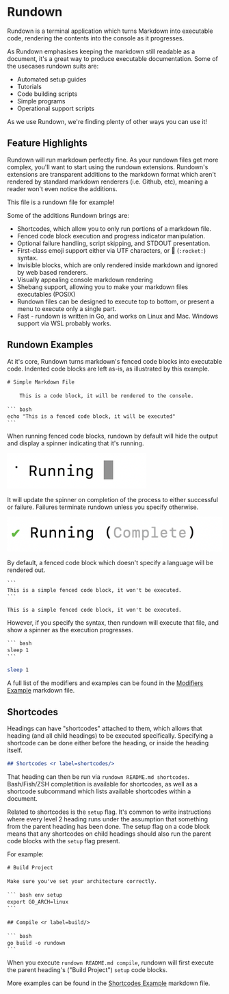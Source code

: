 # Rundown

Rundown is a terminal application which turns Markdown into executable code, rendering the contents into the console as it progresses.

As Rundown emphasises keeping the markdown still readable as a document, it's a great way to produce executable documentation. 
Some of the usecases rundown suits are:

* Automated setup guides
* Tutorials
* Code building scripts
* Simple programs
* Operational support scripts

As we use Rundown, we're finding plenty of other ways you can use it!

## Feature Highlights

Rundown will run markdown perfectly fine. As your rundown files get more complex, you'll want to start using the rundown extensions. Rundown's extensions are transparent additions to the markdown format which aren't rendered by standard markdown renderers (i.e. Github, etc), meaning a reader won't even notice the additions. 

This file is a rundown file for example!

Some of the additions Rundown brings are:

* Shortcodes, which allow you to only run portions of a markdown file.
* Fenced code block execution and progress indicator manipulation.
* Optional failure handling, script skipping, and STDOUT presentation.
* First-class emoji support either via UTF characters, or :rocket: (`:rocket:`) syntax.
* Invisible blocks, which are only rendered inside markdown and ignored by web based renderers.
* Visually appealing console markdown rendering
* Shebang support, allowing you to make your markdown files executables (POSIX)
* Rundown files can be designed to execute top to bottom, or present a menu to execute only a single part.
* Fast - rundown is written in Go, and works on Linux and Mac. Windows support via WSL probably works.

## Rundown Examples <r label=examples/>

At it's core, Rundown turns markdown's fenced code blocks into executable code. Indented code blocks are left as-is, as illustrated by this example.

    # Simple Markdown File

        This is a code block, it will be rendered to the console.
    
    ``` bash
    echo "This is a fenced code block, it will be executed"
    ```

When running fenced code blocks, rundown by default will hide the output and display a spinner indicating that it's running.

![](2020-09-26-19-56-49.png)

It will update the spinner on completion of the process to either successful or failure. Failures terminate rundown unless you specify otherwise.

![](2020-09-26-19-58-14.png)

By default, a fenced code block which doesn't specify a language will be rendered out.

    ```
    This is a simple fenced code block, it won't be executed.
    ```

```
This is a simple fenced code block, it won't be executed.
```

However, if you specify the syntax, then rundown will execute that file, and show a spinner as the execution progresses.

    ``` bash
    sleep 1
    ```

``` bash
sleep 1
```

A full list of the modifiers and examples can be found in the [Modifiers Example](./examples/mods.md) markdown file.

## Shortcodes <r label=shortcodes>

Headings can have "shortcodes" attached to them, which allows that heading (and all child headings) to be executed specifically. Specifying a shortcode can be done either before the heading, or inside the heading itself.

``` markdown reveal norun
## Shortcodes <r label=shortcodes/>
```

That heading can then be run via `rundown README.md shortcodes`. Bash/Fish/ZSH completition is available for shortcodes, as well as a shortcode subcommand which lists available shortcodes within a document.

Related to shortcodes is the `setup` flag. It's common to write instructions where every level 2 heading runs under the assumption that something from the parent heading has been done. The setup flag on a code block means that any shortcodes on child headings should also run the parent code blocks with the `setup` flag present.

For example:

    # Build Project

    Make sure you've set your architecture correctly.

    ``` bash env setup
    export GO_ARCH=linux
    ```

    ## Compile <r label=build/>

    ``` bash
    go build -o rundown
    ```

When you execute `rundown README.md compile`, rundown will first execute the parent heading's ("Build Project") `setup` code blocks.

More examples can be found in the [Shortcodes Example](./examples/shortcodes.md) markdown file.